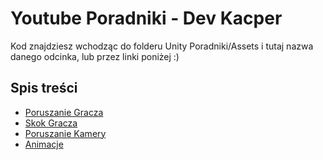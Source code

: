 # Youtube Poradniki - Dev Kacper
Kod znajdziesz wchodząc do folderu Unity Poradniki/Assets i tutaj nazwa danego odcinka, lub przez linki poniżej :)

## Spis treści
- [Poruszanie Gracza](https://github.com/KacperGra/Youtube-Poradniki/tree/main/Unity%20Poradniki/Assets/Poruszanie%20Gracza)
- [Skok Gracza](https://github.com/KacperGra/Youtube-Poradniki/tree/main/Unity%20Poradniki/Assets/Skok%20Gracza)
- [Poruszanie Kamery](https://github.com/KacperGra/Youtube-Poradniki/tree/main/Unity%20Poradniki/Assets/Poruszanie%20Kamery)
- [Animacje](https://github.com/KacperGra/Youtube-Poradniki/tree/main/Unity%20Poradniki/Assets/Animacje)

